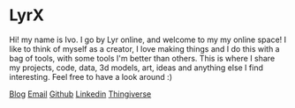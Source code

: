 <!--
[default]
title="Lyrx"
[default.meta]
description="Lyr's little space of the internet"
author="Lyr"
-->
<!-- add favicon -->
[](./favicon.ico)
<!-- stylesheets -->
[](./lib/fontawesome.css)
[](./lib/fa-solid.css)
[](./lib/fa-brands.css)
[](./main.css)
<!-- external pages -->
[](./404.md)

# LyrX

<!-- <p class="small"> -->
Hi! my name is Ivo. I go by Lyr online, and welcome to my my online space! I like to think of myself as a creator, I love making things and I do this with a bag of tools, with some tools I'm better than others. This is where I share my projects, code, data, 3d models, art, ideas and anything else I find interesting. Feel free to have a look around :)
<!-- </p> -->


<i class="fa-solid fa-rss"></i>[Blog](./blog.md)
[<i class="fa-solid fa-envelope"></i>Email](mailto:lyr-7d1h@pm.me)
[<i class="fa-brands fa-github"></i>Github](https://github.com/Lyr-7D1h)
[<i class="fa-brands fa-linkedin"></i>Linkedin](https://www.linkedin.com/in/ivo-velthoven/)
[<i class="fa-solid fa-cube"></i>Thingiverse](https://www.thingiverse.com/lyr_7d1h/designs)
